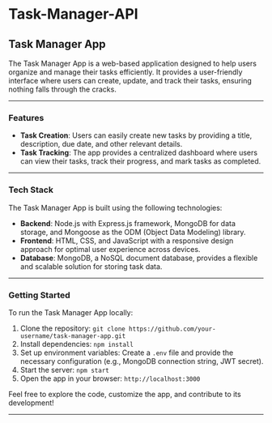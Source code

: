 # Task-Manager-API
## Task Manager App

The Task Manager App is a web-based application designed to help users organize and manage their tasks efficiently. It provides a user-friendly interface where users can create, update, and track their tasks, ensuring nothing falls through the cracks.

---

### Features

- **Task Creation**: Users can easily create new tasks by providing a title, description, due date, and other relevant details.
- **Task Tracking**: The app provides a centralized dashboard where users can view their tasks, track their progress, and mark tasks as completed.

---

### Tech Stack

The Task Manager App is built using the following technologies:

- **Backend**: Node.js with Express.js framework, MongoDB for data storage, and Mongoose as the ODM (Object Data Modeling) library.
- **Frontend**: HTML, CSS, and JavaScript with a responsive design approach for optimal user experience across devices.
- **Database**: MongoDB, a NoSQL document database, provides a flexible and scalable solution for storing task data.

---

### Getting Started

To run the Task Manager App locally:

1. Clone the repository: `git clone https://github.com/your-username/task-manager-app.git`
2. Install dependencies: `npm install`
3. Set up environment variables: Create a `.env` file and provide the necessary configuration (e.g., MongoDB connection string, JWT secret).
4. Start the server: `npm start`
5. Open the app in your browser: `http://localhost:3000`

Feel free to explore the code, customize the app, and contribute to its development!

---


